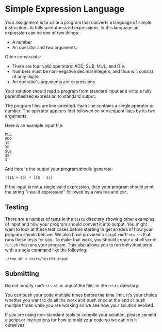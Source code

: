 # Simple Expression Language

Your assignment is to write a program that converts a language of simple
instructions to fully parenthesized expressions. In this language an expression
can be one of two things:

* A number
* An operator and two arguments.

Other constraints:

* There are four valid operators: ADD, SUB, MUL, and DIV.
* Numbers must be non-negative decimal integers, and thus will consist of only
  digits.
* An operator's arguments are expressions

Your solution should read a program from standard input and write a fully
parenthesized expression to standard output.

The program files are line-oriented. Each line contains a single operator or
number. The operator appears first followed on subsequent lines by its two
arguments.

Here is an example input file:

```
MUL
ADD
15
30
SUB
28
3
```

And here is the output your program should generate:

```
((15 + 30) * (28 - 3))
```

If the input is not a single valid expression, then your program should print
the string "Invalid expression" followed by a newline and exit.

## Testing

There are a number of tests in the `tests` directory showing other examples of
input and how your program should convert it into output. You might want to
look at these test cases before starting to get an idea of how your program
should behave. We also have provided a script `runTests.sh` that runs these
tests for you. To make that work, you should create a shell script `run.sh`
that runs your program. This also allows you to run individual tests with a
single command like the following:

```
./run.sh < tests/test03.input
```

## Submitting

Do not modify `runTests.sh` or any of the files in the `tests` directory.

You can push your code multiple times before the time limit. It's your choice
whether you want to do all the work and push once at the end or push multiple
times while you are working so we see how your solution evolved.

If you are using non-standard tools to compile your solution, please commit a
script or instructions for how to build your code so we can run it ourselves.
